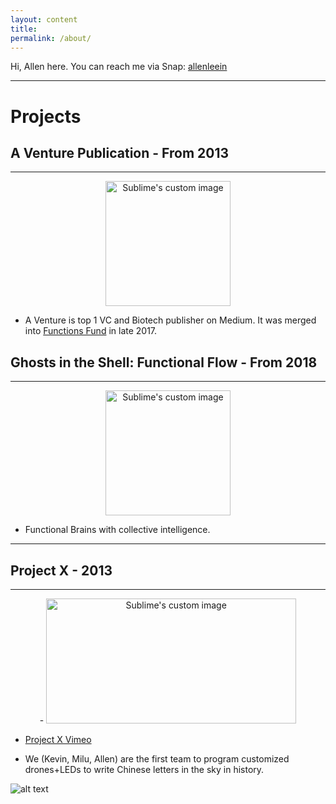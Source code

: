 ```yaml
---
layout: content
title: 
permalink: /about/
---
```


Hi, Allen here. You can reach me via Snap: [allenleein](https://www.snapchat.com/add/allenleein)

----

# Projects

## A Venture Publication - From 2013
--- 
<p align="center">
  <img width="200" height="200" src="https://i.imgur.com/4bY53O8.jpg" alt="Sublime's custom image"/>
</p>

* A Venture is top 1 VC and Biotech publisher on Medium. It was merged into [Functions Fund](https://medium.com/functionsfund) in late 2017.


## Ghosts in the Shell: Functional Flow - From 2018

---

<p align="center">
  <img width="200" height="200" src="https://i.imgur.com/xm8i7k5.png" alt="Sublime's custom image"/>
</p>

* Functional Brains with collective intelligence.

----

## Project X - 2013

---
<p align="center">
-  <img width="400" height="200" src="https://media.giphy.com/media/l3mZ5zogGcnzNzbqM/giphy.gif" alt="Sublime's custom image"/>
</p>

* [Project X Vimeo](https://vimeo.com/111901733)

* We (Kevin, Milu, Allen) are the first team to program customized drones+LEDs to write Chinese letters in the sky in history.

![alt text](https://i.imgur.com/pNz5FOm.jpg "Logo Title Text 1")






